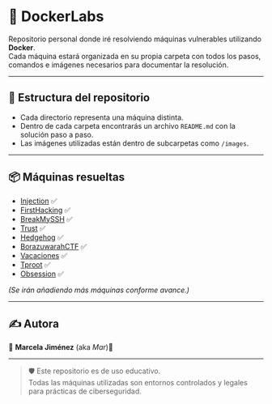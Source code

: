 # 🐳 DockerLabs

Repositorio personal donde iré resolviendo máquinas vulnerables utilizando **Docker**.  
Cada máquina estará organizada en su propia carpeta con todos los pasos, comandos e imágenes necesarios para documentar la resolución.

---

## 📁 Estructura del repositorio

- Cada directorio representa una máquina distinta.
- Dentro de cada carpeta encontrarás un archivo `README.md` con la solución paso a paso.
- Las imágenes utilizadas están dentro de subcarpetas como `/images`.

---

## 📦 Máquinas resueltas

- [Injection](./Injection) ✅  
- [FirstHacking](./FirstHacking) ✅
- [BreakMySSH](./BreakMySSH/) ✅
- [Trust](./Trust/) ✅
- [Hedgehog](./Hedgehog/) ✅
- [BorazuwarahCTF](./BorazuwarahCTF/) ✅
- [Vacaciones](./Vacaciones/) ✅
- [Tproot](./Tproot/) ✅
- [Obsession](./Obsession/) ✅

_(Se irán añadiendo más máquinas conforme avance.)_

---

## ✍️ Autora

👩 **Marcela Jiménez** (aka *Mar*)🐉

---

> 🛡️ Este repositorio es de uso educativo.  
> Todas las máquinas utilizadas son entornos controlados y legales para prácticas de ciberseguridad.

